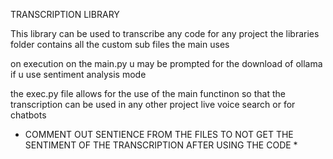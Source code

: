 TRANSCRIPTION LIBRARY

This library can be used to transcribe any code for any project
the libraries folder contains all the custom sub files the main uses

on execution on the main.py u may be prompted for the download of ollama if u use sentiment analysis mode

the exec.py file allows for the use of the main functinon so that the transcription can be used in any other project live voice search or for chatbots

* COMMENT OUT SENTIENCE FROM THE FILES TO NOT GET THE SENTIMENT OF THE TRANSCRIPTION AFTER USING THE CODE  *
  
